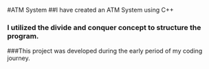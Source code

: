 #ATM System
##I have created an ATM System using C++
### I utilized the divide and conquer concept to structure the program.
###This project was developed during the early period of my coding journey.

